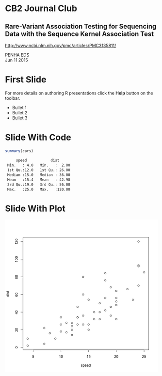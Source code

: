 CB2 Journal Club
========================================================
Rare-Variant Association Testing for Sequencing Data with the Sequence Kernel Association Test
--------------------------------------------------------
http://www.ncbi.nlm.nih.gov/pmc/articles/PMC3135811/   

PENHA EDS   
Jun 11 2015   


First Slide
========================================================

For more details on authoring R presentations click the
**Help** button on the toolbar.

- Bullet 1
- Bullet 2
- Bullet 3

Slide With Code
========================================================


```r
summary(cars)
```

```
     speed           dist       
 Min.   : 4.0   Min.   :  2.00  
 1st Qu.:12.0   1st Qu.: 26.00  
 Median :15.0   Median : 36.00  
 Mean   :15.4   Mean   : 42.98  
 3rd Qu.:19.0   3rd Qu.: 56.00  
 Max.   :25.0   Max.   :120.00  
```

Slide With Plot
========================================================

![plot of chunk unnamed-chunk-2](cb2-talk-figure/unnamed-chunk-2-1.png) 

